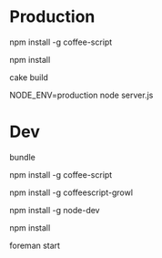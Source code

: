 # Production

npm install -g coffee-script

npm install

cake build

NODE_ENV=production node server.js

# Dev

bundle

npm install -g coffee-script

npm install -g coffeescript-growl

npm install -g node-dev

npm install

foreman start

